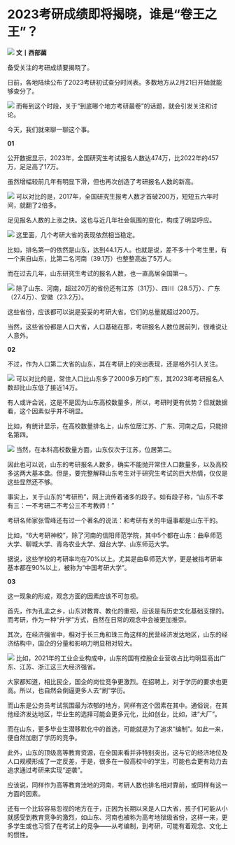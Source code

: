 # 2023考研成绩即将揭晓，谁是“卷王之王”？

![](https://inews.gtimg.com/newsapp_bt/0/10615143555/1000)
**文丨西部菌**

备受关注的考研成绩要揭晓了。

日前，各地陆续公布了2023考研初试查分时间表。多数地方从2月21日开始就能够查分了。

![](https://inews.gtimg.com/news_bt/OL0ijSmV55pzIj2p8BeO0mW1nnGrJNNtSeldpzZbgODw8AA/1000)
而每到这个时段，关于“到底哪个地方考研最卷”的话题，就会引发关注和讨论。

今天，我们就来聊一聊这个事。

**01**

公开数据显示，2023年，全国研究生考试报名人数达474万，比2022年的457万，足足高了17万。

虽然增幅较前几年有明显下滑，但也再次创造了考研报名人数的新高。

![](https://inews.gtimg.com/news_bt/OI2biWQpt0ijW8WmfewgyIR68jLWA6cCq5lR03hwsb4bAAA/1000)
可以对比的是，2017年，全国研究生报考人数才首破200万，短短五六年时间，就翻了2倍多。

足见报名人数的上涨之快。这也与近几年社会氛围的变化，构成了明显呼应。

![](https://inews.gtimg.com/news_bt/Ot_5RiOEqZpy9WSVkfq-6NlGhJVaCcP6fs041VwpSYK7QAA/1000)
这里面，几个考研大省的表现依然相当稳定。

比如，排名第一的依然是山东，达到44.1万人。也就是说，差不多十个考生里，有一个来自山东，比第二名河南（39.1万）也整整高出了5万人。

而在过去几年，山东研究生考试的报名人数，也一直高居全国第一。

![](https://inews.gtimg.com/news_bt/O7tEQgStTqK6_c3-2TNZexacsCA6KDVbbh0RPHw39X8kIAA/1000)
除了山东、河南，超过20万的省份还有江苏（31万）、四川（28.5万）、广东（27.4万）、安徽（23.2万）。

这些省份，应该都可以说是妥妥的考研大省。它们的总量就超过200万。

当然，这些省份都是人口大省，人口基础在那，考研报名人数位居前列，很难说让人意外。

**02**

不过，作为人口第二大省的山东，其在考研上的突出表现，还是格外引人关注。

![](https://inews.gtimg.com/news_bt/Okdht-mUajwI8afYI2deNNOdZ0E1ozmP8JiQQhX6z8q_sAA/1000)
可以对比的是，常住人口比山东多了2000多万的广东，其2023年考研报名人数却比山东低了接近14万。

有人或许会说，这是不是因为山东高校数量多，所以，考研时更有优势？但就数据看，这个因素似乎并不明显。

比如，有统计显示，在高校数量排名上，山东位居江苏、广东、河南之后，只能排名第四。

![](https://inews.gtimg.com/news_bt/OCbAa2Rid-B7EAZ8TEQm6dSAL658701qh8wTwsrLQzLRoAA/1000)
当然，在本科高校数量方面，山东仅次于江苏，位居第二。

因此也可以说，山东的考研报名人数多，确实不能抛开常住人口数量多，以及高校多这两大基本盘。但是，要完整解释山东考生对于研究生考试的巨大热情，仅仅是这些显然还不够。

事实上，关于山东的“考研热”，网上流传着诸多的段子。如有段子称，“山东不孝有三：一不考研二不考公三不考教师！”

考研名师家张雪峰还有过一个著名的说法：和考研有关的牛逼事都是山东干的。

比如，“6大考研神校”，除了河南的信阳师范学院，其中5个都在山东：曲阜师范大学、聊城大学、青岛农业大学、烟台大学、山东师范大学。

据说，这些学校的考研率均在70%以上。尤其是曲阜师范大学，更是被指考研率基本都在90%以上，被称为“中国考研大学”。

**03**

这一现象的形成，观念方面的因素应该不可忽视。

首先，作为孔孟之乡，山东对教育、教化的重视，应该是有历史文化基础支撑的。而考研，作为一种“升学”方式，自然在日常的观念中会被更加推崇。

其次，在经济强省中，相对于长三角和珠三角这样的民营经济发达地区，山东的经济结构中，国企的分量和影响力明显相对较大。

![](https://inews.gtimg.com/news_bt/OsMhZ5gxytLWlSLt6ha6905-m5vE-_OYDGYZUvaMQ6pBsAA/1000)
比如，2021年的工业企业构成中，山东的国有控股企业营收占比均明显高出广东、江苏、浙江这三大经济强省。

大家都知道，相比民企，国企的岗位竞争更激烈。在招聘上，对于学历的要求也更高。所以，也自然会倒逼更多人去“刷”学历。

而山东是公务员考试氛围最为浓郁的地方，同样有这个因素在其中。通俗说，在其他经济发达地区，毕业生的选择可能会更多元化，比如创业，比如，进“大厂”。

而在山东，更多毕业生潜移默化中的首选，可能就是为了追求“编制”。如此一来，便自然加剧了学历的竞争。

此外，山东的顶级高等教育资源，在全国来看并非特别突出，这与它的经济地位及人口规模形成了一定反差，于是，很多在一般高校中的学生，可能也会更有动力去追求通过考研来实现“逆袭”。

应该说，同样作为高等教育洼地的河南，考研人数也排名相对靠前，或同样有这一方面的因素。

还有一个比较容易忽视的地方在于，正因为长期以来是人口大省，孩子们可能从小就感受到教育竞争的激烈，如山东、河南也被称为高考地狱级省份，这样一来，更多学生或也习惯了在考试上的竞争——从考编制，到考研，可能有着观念、文化上的惯性。

